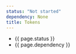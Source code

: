 ```yaml
---
status: "Not started"
dependency: None
title: Tokens
---
```


- {{ page.status }}
- {{ page.dependency }}